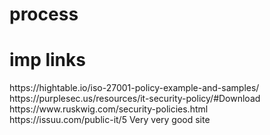# process
<h1><b>imp links</b></h1>
https://hightable.io/iso-27001-policy-example-and-samples/ <br>
https://purplesec.us/resources/it-security-policy/#Download <br>
https://www.ruskwig.com/security-policies.html <br>
https://issuu.com/public-it/5      Very very good site
